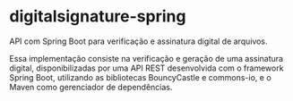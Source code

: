 # digitalsignature-spring
API com Spring Boot para verificação e assinatura digital de arquivos.

Essa implementação consiste na verificação e geração de uma assinatura digital, disponibilizadas por uma API REST desenvolvida com o framework Spring Boot, utilizando as bibliotecas BouncyCastle e commons-io, e o Maven como gerenciador de dependências.
